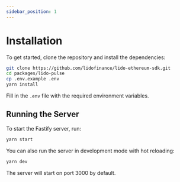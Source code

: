 ```yaml
---
sidebar_position: 1
---
```


# Installation

To get started, clone the repository and install the dependencies:

```bash
git clone https://github.com/lidofinance/lido-ethereum-sdk.git
cd packages/lido-pulse
cp .env.example .env
yarn install
```

Fill in the `.env` file with the required environment variables.

## Running the Server

To start the Fastify server, run:

```bash
yarn start
```

You can also run the server in development mode with hot reloading:

```bash
yarn dev
```

The server will start on port 3000 by default.
